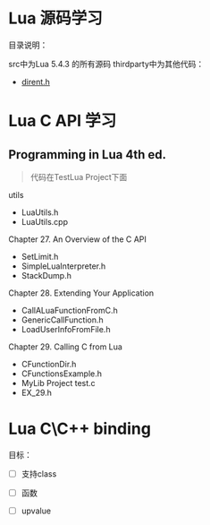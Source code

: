 # Lua 源码学习

目录说明：

src中为Lua 5.4.3 的所有源码
thirdparty中为其他代码：
- [dirent.h](https://github.com/tronkko/dirent)

# Lua C API 学习

## Programming in Lua 4th ed.

> 代码在TestLua Project下面

utils

- LuaUtils.h
- LuaUtils.cpp

Chapter 27. An Overview of the C API

- SetLimit.h
- SimpleLuaInterpreter.h
- StackDump.h

Chapter 28. Extending Your Application

- CallALuaFunctionFromC.h
- GenericCallFunction.h
- LoadUserInfoFromFile.h

Chapter 29. Calling C from Lua

- CFunctionDir.h
- CFunctionsExample.h
- MyLib Project test.c
- EX_29.h

# Lua C\C++ binding

目标：

- [ ] 支持class
- [ ] 函数
- [ ] upvalue


